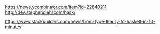 https://news.ycombinator.com/item?id=22840211
   http://dev.stephendiehl.com/hask/

https://www.stackbuilders.com/news/from-type-theory-to-haskell-in-10-minutes
